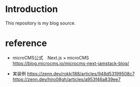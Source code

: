 # Introduction
This repository is my blog source.

# reference
- microCMS公式　Next.js × microCMS
https://blog.microcms.io/microcms-next-jamstack-blog/

- 実装例
https://zenn.dev/rokki188/articles/948d53199508c7
https://zenn.dev/hiro08gh/articles/a953f46a839ee7
